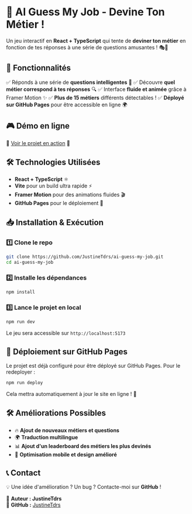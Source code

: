 # 🚀 AI Guess My Job - Devine Ton Métier !

Un jeu interactif en **React + TypeScript** qui tente de **deviner ton métier** en fonction de tes réponses à une série de questions amusantes ! 🎭💼

## 🌟 Fonctionnalités
✅ Réponds à une série de **questions intelligentes** 🧠
✅ Découvre **quel métier correspond à tes réponses** 🔍
✅ Interface **fluide et animée** grâce à Framer Motion ✨
✅ **Plus de 15 métiers** différents détectables !
✅ **Déployé sur GitHub Pages** pour être accessible en ligne 🌍

## 🎮 Démo en ligne
🔗 [Voir le projet en action](https://JustineTdrs.github.io/ai-guess-my-job/) 🚀

## 🛠️ Technologies Utilisées
- **React + TypeScript** ⚛️
- **Vite** pour un build ultra rapide ⚡
- **Framer Motion** pour des animations fluides 🎬
- **GitHub Pages** pour le déploiement 📡

## 📥 Installation & Exécution

### 1️⃣ Clone le repo
```bash
git clone https://github.com/JustineTdrs/ai-guess-my-job.git
cd ai-guess-my-job
```

### 2️⃣ Installe les dépendances
```bash
npm install
```

### 3️⃣ Lance le projet en local
```bash
npm run dev
```

Le jeu sera accessible sur `http://localhost:5173`

## 🚀 Déploiement sur GitHub Pages
Le projet est déjà configuré pour être déployé sur GitHub Pages. Pour le redeployer :
```bash
npm run deploy
```
Cela mettra automatiquement à jour le site en ligne ! 🎉

## 🛠️ Améliorations Possibles
- 🔥 **Ajout de nouveaux métiers et questions**
- 🌍 **Traduction multilingue**
- 📊 **Ajout d'un leaderboard des métiers les plus devinés**
- 📱 **Optimisation mobile et design amélioré**

## 📞 Contact
💡 Une idée d'amélioration ? Un bug ? Contacte-moi sur **GitHub** !

📌 **Auteur : JustineTdrs**  
🔗 **GitHub :** [JustineTdrs](https://github.com/JustineTdrs)


